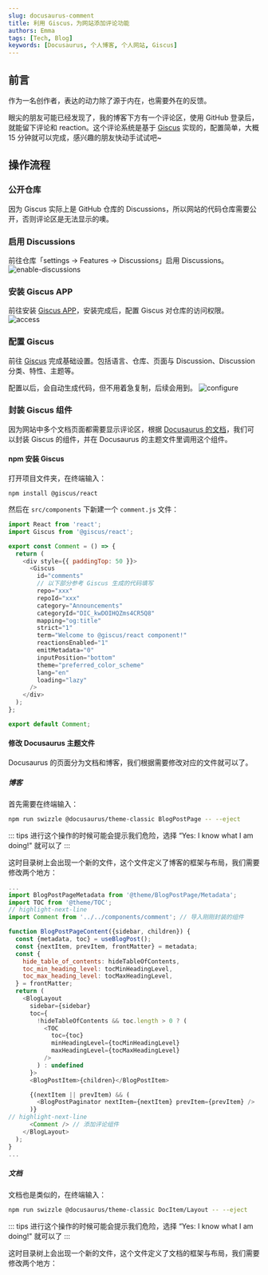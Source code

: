 ```yaml
---
slug: docusaurus-comment
title: 利用 Giscus，为网站添加评论功能
authors: Emma
tags: [Tech, Blog]
keywords: [Docusaurus, 个人博客, 个人网站, Giscus]
---
```


## 前言
作为一名创作者，表达的动力除了源于内在，也需要外在的反馈。  

眼尖的朋友可能已经发现了，我的博客下方有一个评论区，使用 GitHub 登录后，就能留下评论和 reaction。这个评论系统是基于 [Giscus](https://giscus.app/zh-CN) 实现的，配置简单，大概 15 分钟就可以完成，感兴趣的朋友快动手试试吧~

## 操作流程
### 公开仓库
因为 Giscus 实际上是 GitHub 仓库的 Discussions，所以网站的代码仓库需要公开，否则评论区是无法显示的噢。

### 启用 Discussions
前往仓库「settings -> Features -> Discussions」启用 Discussions。
![enable-discussions](https://s1.vika.cn/space/2022/10/29/4e14aa302cff4fa78560156a0c2e7737)

### 安装 Giscus APP
前往安装 [Giscus APP](https://github.com/apps/giscus)，安装完成后，配置 Giscus 对仓库的访问权限。
![access](https://s1.vika.cn/space/2022/10/29/960fe0ea762f439c843ba1beb4765d48)

### 配置 Giscus
前往 [Giscus](https://giscus.app/zh-CN) 完成基础设置。包括语言、仓库、页面与 Discussion、Discussion 分类、特性、主题等。  

配置以后，会自动生成代码，但不用着急复制，后续会用到。
![configure](https://s1.vika.cn/space/2022/10/29/101b4420568c45d7a3768eec85fe4865)


### 封装 Giscus 组件
因为网站中多个文档页面都需要显示评论区，根据 [Docusaurus 的文档](https://www.docusaurus.cn/docs/swizzling)，我们可以封装 Giscus 的组件，并在 Docusaurus 的主题文件里调用这个组件。

#### npm 安装 Giscus 
打开项目文件夹，在终端输入：
```
npm install @giscus/react
```
然后在 `src/components` 下新建一个 `comment.js` 文件：
``` js
import React from 'react';
import Giscus from '@giscus/react';

export const Comment = () => {
  return (
    <div style={{ paddingTop: 50 }}>
      <Giscus
        id="comments"
        // 以下部分参考 Giscus 生成的代码填写
        repo="xxx" 
        repoId="xxx" 
        category="Announcements"
        categoryId="DIC_kwDOIHQZms4CR5Q8"
        mapping="og:title"
        strict="1"
        term="Welcome to @giscus/react component!"
        reactionsEnabled="1"
        emitMetadata="0"
        inputPosition="bottom"
        theme="preferred_color_scheme"
        lang="en"
        loading="lazy"
      />
    </div>
  );
};

export default Comment;
```
#### 修改 Docusaurus 主题文件
Docusaurus 的页面分为文档和博客，我们根据需要修改对应的文件就可以了。  

##### 博客
首先需要在终端输入：
``` bash
npm run swizzle @docusaurus/theme-classic BlogPostPage -- --eject
```

::: tips
进行这个操作的时候可能会提示我们危险，选择 “Yes: I know what I am doing!" 就可以了
:::

这时目录树上会出现一个新的文件，这个文件定义了博客的框架与布局，我们需要修改两个地方：
``` js
...
import BlogPostPageMetadata from '@theme/BlogPostPage/Metadata';
import TOC from '@theme/TOC';
// highlight-next-line
import Comment from '../../components/comment'; // 导入刚刚封装的组件

function BlogPostPageContent({sidebar, children}) {
  const {metadata, toc} = useBlogPost();
  const {nextItem, prevItem, frontMatter} = metadata;
  const {
    hide_table_of_contents: hideTableOfContents,
    toc_min_heading_level: tocMinHeadingLevel,
    toc_max_heading_level: tocMaxHeadingLevel,
  } = frontMatter;
  return (
    <BlogLayout
      sidebar={sidebar}
      toc={
        !hideTableOfContents && toc.length > 0 ? (
          <TOC
            toc={toc}
            minHeadingLevel={tocMinHeadingLevel}
            maxHeadingLevel={tocMaxHeadingLevel}
          />
        ) : undefined
      }>
      <BlogPostItem>{children}</BlogPostItem>

      {(nextItem || prevItem) && (
        <BlogPostPaginator nextItem={nextItem} prevItem={prevItem} />
      )}
// highlight-next-line
      <Comment /> // 添加评论组件
    </BlogLayout>
  );
}
...
```

##### 文档
文档也是类似的，在终端输入：
``` bash
npm run swizzle @docusaurus/theme-classic DocItem/Layout -- --eject
```
::: tips
进行这个操作的时候可能会提示我们危险，选择 “Yes: I know what I am doing!" 就可以了
:::

这时目录树上会出现一个新的文件，这个文件定义了文档的框架与布局，我们需要修改两个地方：
``` js

